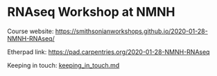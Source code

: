 # RNAseq Workshop at NMNH

Course website: https://smithsonianworkshops.github.io/2020-01-28-NMNH-RNAseq/

Etherpad link: https://pad.carpentries.org/2020-01-28-NMNH-RNAseq

Keeping in touch: [keeping\_in\_touch.md](keeping_in_touch.md)